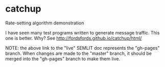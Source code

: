 # catchup
Rate-setting algorithm demonstration

I have seen many test programs written to generate message traffic.  This one is
better.  Why?  See http://fordsfords.github.io/catchup/html/

NOTE: the above link to the "live" SEMLIT doc represents the "gh-pages" branch.  When changes are made to the "master" branch, it should be merged into the "gh-pages" branch to make them live.
